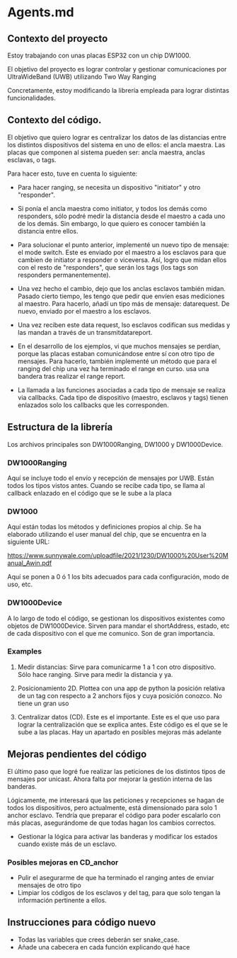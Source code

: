 # Agents.md 

## Contexto del proyecto

Estoy trabajando con unas placas ESP32 con un chip DW1000. 

El objetivo del proyecto es lograr controlar y gestionar comunicaciones por UltraWideBand (UWB) utilizando Two Way Ranging

Concretamente, estoy modificando la librería empleada para lograr distintas funcionalidades. 

## Contexto del código.

El objetivo que quiero lograr es centralizar los datos de las distancias entre los distintos dispositivos del sistema en uno de ellos: el ancla maestra. 
Las placas que componen al sistema pueden ser: ancla maestra, anclas esclavas, o tags. 

Para hacer esto, tuve en cuenta lo siguiente: 

- Para hacer ranging, se necesita un dispositivo "initiator" y otro "responder". 
- Si ponía el ancla maestra como initiator, y todos los demás como responders, sólo podré medir la distancia desde el maestro a cada uno de los demás. Sin embargo, lo que quiero es conocer también la distancia entre ellos. 
- Para solucionar el punto anterior, implementé un nuevo tipo de mensaje: el mode switch. Este es enviado por el maestro a los esclavos para que cambien de initiator a responder o viceversa. Así, logro que midan ellos con el resto de "responders", que serán los tags (los tags son responders permanentemente). 
- Una vez hecho el cambio, dejo que los anclas esclavos también midan. Pasado cierto tiempo, les tengo que pedir que envíen esas mediciones al maestro. Para hacerlo, añadí un tipo más de mensaje: datarequest. De nuevo, enviado por el maestro a los esclavos. 
- Una vez reciben este data request, lso esclavos codifican sus medidas y las mandan a través de un transmitdatareport.
- En el desarrollo de los ejemplos, vi que muchos mensajes se perdían, porque las placas estaban comunicándose entre sí con otro tipo de mensajes. Para hacerlo, también implementé un método que para el ranging del chip una vez ha terminado el range en curso. usa una bandera tras realizar el range report. 


- La llamada a las funciones asociadas a cada tipo de mensaje se realiza via callbacks. Cada tipo de dispositivo (maestro, esclavos y tags) tienen enlazados solo los callbacks que les corresponden. 

## Estructura de la librería

Los archivos principales son DW1000Ranging, DW1000 y DW1000Device. 

### DW1000Ranging

Aquí se incluye todo el envío y recepción de mensajes por UWB. Están todos los tipos vistos antes. Cuando se recibe cada tipo, se llama al callback enlazado en el código que se le sube a la placa

### DW1000

Aquí están todas los métodos y definiciones propios al chip. Se ha elaborado utilizando el user manual del chip, que se encuentra en la siguiente URL: 

https://www.sunnywale.com/uploadfile/2021/1230/DW1000%20User%20Manual_Awin.pdf 

Aquí se ponen a 0 ó 1 los bits adecuados para cada configuración, modo de uso, etc. 

### DW1000Device

A lo largo de todo el código, se gestionan los dispositivos existentes como objetos de DW1000Device. 
Sirven para mandar el shortAddress, estado, etc de cada dispositivo con el que me comunico. 
Son de gran importancia.


### Examples

1. Medir distancias: Sirve para comunicarme 1 a 1 con otro dispositivo. Sólo hace ranging. Sirve para medir la distancia y ya. 

2. Posicionamiento 2D. Plottea con una app de python la posición relativa de un tag con respecto a 2 anchors fijos y cuya posición conozco. No tiene un gran uso

3. Centralizar datos (CD). Este es el importante. 
    Este es el que uso para lograr la centralización que se explica antes. Este código es el que se le sube a las placas.
    Hay un apartado en posibles mejoras más adelante

## Mejoras pendientes del código

El último paso que logré fue realizar las peticiones de los distintos tipos de mensajes por unicast. Ahora falta por mejorar la gestión interna de las banderas. 

Lógicamente, me interesará que las peticiones y recepciones se hagan de todos los dispositivos, pero actualmente, está dimensionado para solo 1 anchor esclavo. Tendría que preparar el código para poder escalarlo con más placas, asegurándome de que todas hagan los cambios correctos. 

- Gestionar la lógica para activar las banderas y modificar los estados cuando existe más de un esclavo. 



### Posibles mejoras en CD_anchor

- Pulir el asegurarme de que ha terminado el ranging antes de enviar mensajes de otro tipo
- Limpiar los códigos de los esclavos y del tag, para que solo tengan la información pertinente a ellos. 



## Instrucciones para código nuevo 

- Todas las variables que crees deberán ser snake_case.
- Añade una cabecera en cada función explicando qué hace


